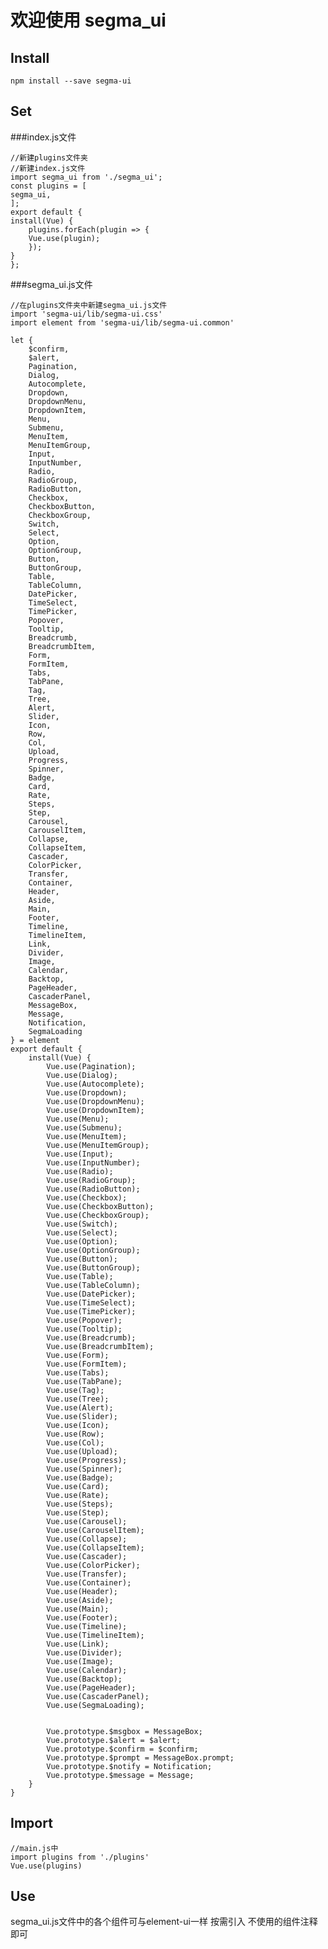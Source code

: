 # 欢迎使用 segma_ui

## Install
    npm install --save segma-ui

## Set
###index.js文件

	//新建plugins文件夹
	//新建index.js文件
	import segma_ui from './segma_ui';
	const plugins = [
	segma_ui,
	];
	export default {
	install(Vue) {
		plugins.forEach(plugin => {
		Vue.use(plugin);
		});
	}
	};
###segma_ui.js文件

	//在plugins文件夹中新建segma_ui.js文件
	import 'segma-ui/lib/segma-ui.css'
	import element from 'segma-ui/lib/segma-ui.common'

	let {
		$confirm,
		$alert,
		Pagination,
		Dialog,
		Autocomplete,
		Dropdown,
		DropdownMenu,
		DropdownItem,
		Menu,
		Submenu,
		MenuItem,
		MenuItemGroup,
		Input,
		InputNumber,
		Radio,
		RadioGroup,
		RadioButton,
		Checkbox,
		CheckboxButton,
		CheckboxGroup,
		Switch,
		Select,
		Option,
		OptionGroup,
		Button,
		ButtonGroup,
		Table,
		TableColumn,
		DatePicker,
		TimeSelect,
		TimePicker,
		Popover,
		Tooltip,
		Breadcrumb,
		BreadcrumbItem,
		Form,
		FormItem,
		Tabs,
		TabPane,
		Tag,
		Tree,
		Alert,
		Slider,
		Icon,
		Row,
		Col,
		Upload,
		Progress,
		Spinner,
		Badge,
		Card,
		Rate,
		Steps,
		Step,
		Carousel,
		CarouselItem,
		Collapse,
		CollapseItem,
		Cascader,
		ColorPicker,
		Transfer,
		Container,
		Header,
		Aside,
		Main,
		Footer,
		Timeline,
		TimelineItem,
		Link,
		Divider,
		Image,
		Calendar,
		Backtop,
		PageHeader,
		CascaderPanel,
		MessageBox,
		Message,
		Notification,
		SegmaLoading
	} = element
	export default {
		install(Vue) {
			Vue.use(Pagination);
			Vue.use(Dialog);
			Vue.use(Autocomplete);
			Vue.use(Dropdown);
			Vue.use(DropdownMenu);
			Vue.use(DropdownItem);
			Vue.use(Menu);
			Vue.use(Submenu);
			Vue.use(MenuItem);
			Vue.use(MenuItemGroup);
			Vue.use(Input);
			Vue.use(InputNumber);
			Vue.use(Radio);
			Vue.use(RadioGroup);
			Vue.use(RadioButton);
			Vue.use(Checkbox);
			Vue.use(CheckboxButton);
			Vue.use(CheckboxGroup);
			Vue.use(Switch);
			Vue.use(Select);
			Vue.use(Option);
			Vue.use(OptionGroup);
			Vue.use(Button);
			Vue.use(ButtonGroup);
			Vue.use(Table);
			Vue.use(TableColumn);
			Vue.use(DatePicker);
			Vue.use(TimeSelect);
			Vue.use(TimePicker);
			Vue.use(Popover);
			Vue.use(Tooltip);
			Vue.use(Breadcrumb);
			Vue.use(BreadcrumbItem);
			Vue.use(Form);
			Vue.use(FormItem);
			Vue.use(Tabs);
			Vue.use(TabPane);
			Vue.use(Tag);
			Vue.use(Tree);
			Vue.use(Alert);
			Vue.use(Slider);
			Vue.use(Icon);
			Vue.use(Row);
			Vue.use(Col);
			Vue.use(Upload);
			Vue.use(Progress);
			Vue.use(Spinner);
			Vue.use(Badge);
			Vue.use(Card);
			Vue.use(Rate);
			Vue.use(Steps);
			Vue.use(Step);
			Vue.use(Carousel);
			Vue.use(CarouselItem);
			Vue.use(Collapse);
			Vue.use(CollapseItem);
			Vue.use(Cascader);
			Vue.use(ColorPicker);
			Vue.use(Transfer);
			Vue.use(Container);
			Vue.use(Header);
			Vue.use(Aside);
			Vue.use(Main);
			Vue.use(Footer);
			Vue.use(Timeline);
			Vue.use(TimelineItem);
			Vue.use(Link);
			Vue.use(Divider);
			Vue.use(Image);
			Vue.use(Calendar);
			Vue.use(Backtop);
			Vue.use(PageHeader);
			Vue.use(CascaderPanel);
			Vue.use(SegmaLoading);


			Vue.prototype.$msgbox = MessageBox;
			Vue.prototype.$alert = $alert;
			Vue.prototype.$confirm = $confirm;
			Vue.prototype.$prompt = MessageBox.prompt;
			Vue.prototype.$notify = Notification;
			Vue.prototype.$message = Message;
		}
	}


## Import
	//main.js中
	import plugins from './plugins'
	Vue.use(plugins)
## Use
segma_ui.js文件中的各个组件可与element-ui一样 按需引入
不使用的组件注释即可
